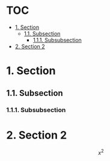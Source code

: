 
# TOC <!-- omit in toc -->
- [1. Section](#1-section)
  - [1.1. Subsection](#11-subsection)
    - [1.1.1. Subsubsection](#111-subsubsection)
- [2. Section 2](#2-section-2)


# 1. Section


## 1.1. Subsection

### 1.1.1. Subsubsection

# 2. Section 2

$$
    x^2
$$